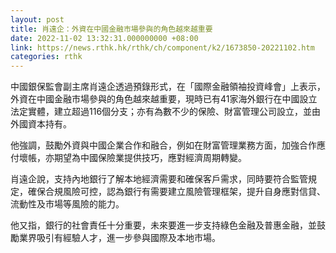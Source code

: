 ```yaml
---
layout: post
title: 肖遠企：外資在中國金融市場參與的角色越來越重要
date: 2022-11-02 13:32:31.000000000 +08:00
link: https://news.rthk.hk/rthk/ch/component/k2/1673850-20221102.htm
categories: rthk
---
```


中國銀保監會副主席肖遠企透過預錄形式，在「國際金融領袖投資峰會」上表示，外資在中國金融市場參與的角色越來越重要，現時已有41家海外銀行在中國設立法定實體，建立超過116個分支；亦有為數不少的保險、財富管理公司設立，並由外國資本持有。

他強調，鼓勵外資與中國企業合作和融合，例如在財富管理業務方面，加強合作應付壞帳，亦期望為中國保險業提供技巧，應對經濟周期轉變。

肖遠企說，支持內地銀行了解本地經濟需要和確保客戶需求，同時要符合監管規定，確保合規風險可控，認為銀行有需要建立風險管理框架，提升自身應對信貸、流動性及市場等風險的能力。

他又指，銀行的社會責任十分重要，未來要進一步支持綠色金融及普惠金融，並鼓勵業界吸引有經驗人才，進一步參與國際及本地市場。
